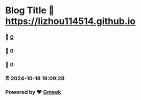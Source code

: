 # Blog Title :link: https://lizhou114514.github.io 
### :page_facing_up: [0](https://lizhou114514.github.io/tag.html) 
### :speech_balloon: 0 
### :hibiscus: 0 
### :alarm_clock: 2024-10-18 19:09:28 
### Powered by :heart: [Gmeek](https://github.com/Meekdai/Gmeek)

